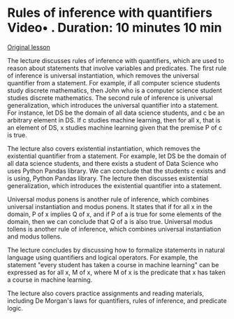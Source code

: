# Rules of inference with quantifiers Video• . Duration: 10 minutes 10 min

[Original lesson](https://www.coursera.org/learn/uol-discrete-mathematics/lecture/bpBzT/rules-of-inference-with-quantifiers)

The lecture discusses rules of inference with quantifiers, which are used to reason about statements that involve variables and predicates. The first rule of inference is universal instantiation, which removes the universal quantifier from a statement. For example, if all computer science students study discrete mathematics, then John who is a computer science student studies discrete mathematics. The second rule of inference is universal generalization, which introduces the universal quantifier into a statement. For instance, let DS be the domain of all data science students, and c be an arbitrary element in DS. If c studies machine learning, then for all x, that is an element of DS, x studies machine learning given that the premise P of c is true.

The lecture also covers existential instantiation, which removes the existential quantifier from a statement. For example, let DS be the domain of all data science students, and there exists a student of Data Science who uses Python Pandas library. We can conclude that the students c exists and is using, Python Pandas library. The lecture then discusses existential generalization, which introduces the existential quantifier into a statement.

Universal modus ponens is another rule of inference, which combines universal instantiation and modus ponens. It states that if for all x in the domain, P of x implies Q of x, and if P of a is true for some elements of the domain, then we can conclude that Q of a is also true. Universal modus tollens is another rule of inference, which combines universal instantiation and modus tollens.

The lecture concludes by discussing how to formalize statements in natural language using quantifiers and logical operators. For example, the statement "every student has taken a course in machine learning" can be expressed as for all x, M of x, where M of x is the predicate that x has taken a course in machine learning.

The lecture also covers practice assignments and reading materials, including De Morgan's laws for quantifiers, rules of inference, and predicate logic.

